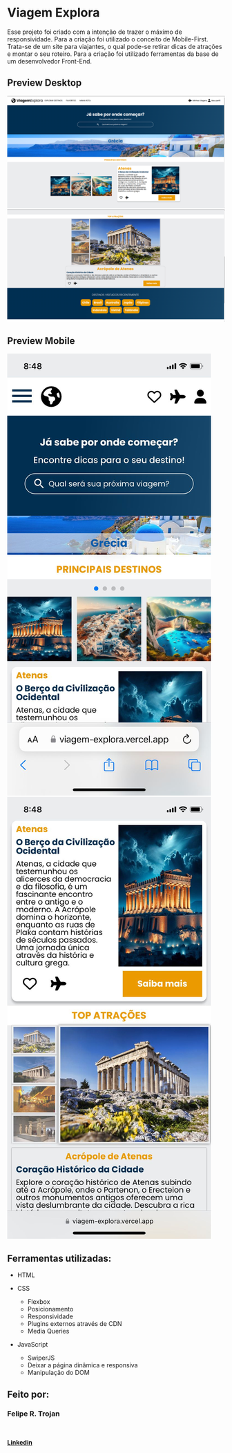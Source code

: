 # Viagem Explora

Esse projeto foi criado com a intenção de trazer o máximo de responsividade. Para a criação foi utilizado o conceito de Mobile-First. Trata-se de um site para viajantes, o qual pode-se retirar dicas de atrações e montar o seu roteiro. Para a criação foi utilizado ferramentas da base de um desenvolvedor Front-End.

## Preview Desktop

<img src="/img/tela-inicial.png">

<img src="/img/secao_inicio.png">

## Preview Mobile

<img src="/img/inicial-mobile.png">

<img src="/img/secao_mobile.png">

## Ferramentas utilizadas:

- HTML

- CSS<br>

  - Flexbox<br>
  - Posicionamento<br>
  - Responsividade<br>
  - Plugins externos através de CDN<br>
  - Media Queries<br>

- JavaScript<br>
  - SwiperJS<br>
  - Deixar a página dinâmica e responsiva<br>
  - Manipulação do DOM<br>

## Feito por:

### Felipe R. Trojan

<br>

<a href="https://www.linkedin.com/in/felipe-trojan-software-engineer" target="_blank"><b>Linkedin</b></a>
